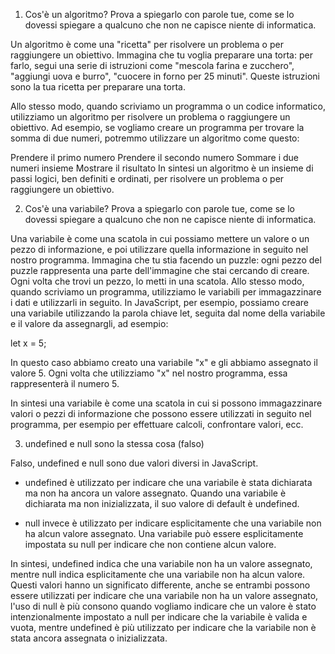 1. Cos'è un algoritmo? Prova a spiegarlo con parole tue, come se lo dovessi spiegare a qualcuno che non ne capisce niente di informatica.

Un algoritmo è come una "ricetta" per risolvere un problema o per raggiungere un obiettivo.
Immagina che tu voglia preparare una torta: per farlo, segui una serie di istruzioni come "mescola farina e zucchero", "aggiungi uova e burro", "cuocere in forno per 25 minuti". Queste istruzioni sono la tua ricetta per preparare una torta.

Allo stesso modo, quando scriviamo un programma o un codice informatico, utilizziamo un algoritmo per risolvere un problema o raggiungere un obiettivo. Ad esempio, se vogliamo creare un programma per trovare la somma di due numeri, potremmo utilizzare un algoritmo come questo:

Prendere il primo numero
Prendere il secondo numero
Sommare i due numeri insieme
Mostrare il risultato
In sintesi un algoritmo è un insieme di passi logici, ben definiti e ordinati, per risolvere un problema o per raggiungere un obiettivo.

2. Cos'è una variabile? Prova a spiegarlo con parole tue, come se lo dovessi spiegare a qualcuno che non ne capisce niente di informatica.

Una variabile è come una scatola in cui possiamo mettere un valore o un pezzo di informazione, e poi utilizzare quella informazione in seguito nel nostro programma.
Immagina che tu stia facendo un puzzle: ogni pezzo del puzzle rappresenta una parte dell'immagine che stai cercando di creare. Ogni volta che trovi un pezzo, lo metti in una scatola. Allo stesso modo, quando scriviamo un programma, utilizziamo le variabili per immagazzinare i dati e utilizzarli in seguito.
In JavaScript, per esempio, possiamo creare una variabile utilizzando la parola chiave let, seguita dal nome della variabile e il valore da assegnargli, ad esempio:

let x = 5;

In questo caso abbiamo creato una variabile "x" e gli abbiamo assegnato il valore 5. Ogni volta che utilizziamo "x" nel nostro programma, essa rappresenterà il numero 5.

In sintesi una variabile è come una scatola in cui si possono immagazzinare valori o pezzi di informazione che possono essere utilizzati in seguito nel programma, per esempio per effettuare calcoli, confrontare valori, ecc.


3. undefined e null sono la stessa cosa (falso)

Falso, undefined e null sono due valori diversi in JavaScript.

- undefined è utilizzato per indicare che una variabile è stata dichiarata ma non ha ancora un valore assegnato. Quando una variabile è dichiarata ma non inizializzata, il suo valore di default è undefined.

- null invece è utilizzato per indicare esplicitamente che una variabile non ha alcun valore assegnato. Una variabile può essere esplicitamente impostata su null per indicare che non contiene alcun valore.

In sintesi, undefined indica che una variabile non ha un valore assegnato, mentre null indica esplicitamente che una variabile non ha alcun valore.
Questi valori hanno un significato differente, anche se entrambi possono essere utilizzati per indicare che una variabile non ha un valore assegnato, l'uso di null è più consono quando vogliamo indicare che un valore è stato intenzionalmente impostato a null per indicare che la variabile è valida e vuota, mentre undefined è più utilizzato per indicare che la variabile non è stata ancora assegnata o inizializzata.


